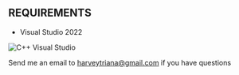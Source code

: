 ## REQUIREMENTS

- Visual Studio 2022

![C++ Visual Studio](https://user-images.githubusercontent.com/5245381/135377832-56bfae42-b416-4763-8042-6df52e2c7714.png)

Send me an email to harveytriana@gmail.com if you have questions




